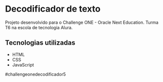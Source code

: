 # Decodificador de texto
Projeto desenvolvido para o Challenge ONE - Oracle Next Education. 
Turma T6 na escola de tecnologia Alura. 

## Tecnologias utilizadas
* HTML
* CSS
* JavaScript

#challengeonedecodificador5
